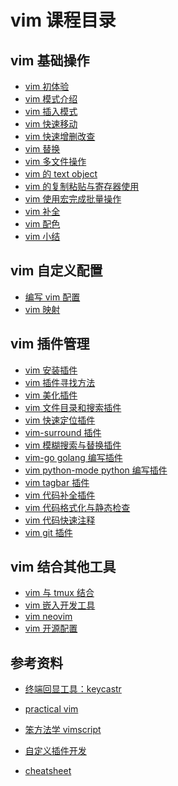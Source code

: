 # vim 课程目录

## vim 基础操作

- [vim 初体验](essential_tools_series/vim/vim_basic?id=vim-初体验)
- [vim 模式介绍](essential_tools_series/vim/vim_basic?id=vim-模式介绍)
- [vim 插入模式](essential_tools_series/vim/vim_basic?id=vim-插入模式)
- [vim 快速移动](essential_tools_series/vim/vim_basic?id=vim-快速异动)
- [vim 快速增删改查](essential_tools_series/vim/vim_basic?id=vim-快速增删改查)
- [vim 替换](essential_tools_series/vim/vim_basic?id=vim-的搜索替换)
- [vim 多文件操作](essential_tools_series/vim/vim_basic?id=vim-多文件操作)
- [vim 的 text object](essential_tools_series/vim/vim_basic?id=vim-的-text-object)
- [vim 的复制粘贴与寄存器使用](essential_tools_series/vim/vim_basic?id=vim-的复制粘贴与寄存器使用)
- [vim 使用宏完成批量操作](essential_tools_series/vim/vim_basic?id=vim-使用宏完成批量操作)
- [vim 补全](essential_tools_series/vim/vim_basic?id=vim-补全)
- [vim 配色](essential_tools_series/vim/vim_basic?id=vim-配色)
- [vim 小结](essential_tools_series/vim/vim_basic?id=vim-小结)

## vim 自定义配置

- [编写 vim 配置](essential_tools_series/vim/vim_config?id=编写-vim-配置)
- [vim 映射](essential_tools_series/vim/vim_config?id=vim-映射)

## vim 插件管理

- [vim 安装插件](essential_tools_series/vim/vim_plugin?id=vim-安装插件)
- [vim 插件寻找方法](essential_tools_series/vim/vim_plugin?id=vim-插件寻找方法)
- [vim 美化插件](essential_tools_series/vim/vim_plugin?id=vim-美化插件)
- [vim 文件目录和搜索插件](essential_tools_series/vim/vim_plugin?id=vim-文件目录和搜索插件)
- [vim 快速定位插件](essential_tools_series/vim/vim_plugin?id=vim-快速定位插件)
- [vim-surround 插件](essential_tools_series/vim/vim_plugin?id=vim-surround-插件)
- [vim 模糊搜索与替换插件](essential_tools_series/vim/vim_plugin?id=vim-模糊搜索与替换插件)
- [vim-go golang 编写插件](essential_tools_series/vim/vim_plugin?id=vim-go-golang-编写插件)
- [vim python-mode python 编写插件](essential_tools_series/vim/vim_plugin?id=vim-python-mode-python-编写插件)
- [vim tagbar 插件](essential_tools_series/vim/vim_plugin?id=vim-tagbar-插件)
- [vim 代码补全插件](essential_tools_series/vim/vim_plugin?id=vim-代码补全插件)
- [vim 代码格式化与静态检查](essential_tools_series/vim/vim_plugin?id=vim-代码格式化与静态检查)
- [vim 代码快速注释](essential_tools_series/vim/vim_plugin?id=vim-代码快速注释)
- [vim git 插件](essential_tools_series/vim/vim_plugin?id=vim-git-插件)

## vim 结合其他工具

- [vim 与 tmux 结合](essential_tools_series/vim/vim_expand?id=vim-与-tmux-结合)
- [vim 嵌入开发工具](essential_tools_series/vim/vim_expand?id=vim-嵌入开发工具)
- [vim neovim](essential_tools_series/vim/vim_expand?id=vim-neovim)
- [vim 开源配置](essential_tools_series/vim/vim_expand?id=vim-开源配置)

## 参考资料

- [终端回显工具：keycastr](https://github.com/keycastr/keycastr)

- [practical vim]()
- [笨方法学 vimscript]()
- [自定义插件开发]()
- [cheatsheet]()